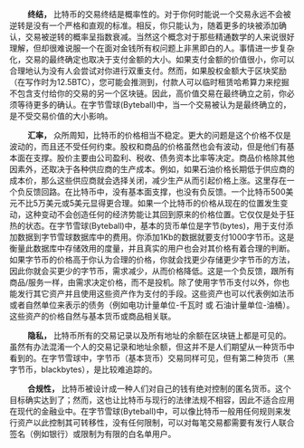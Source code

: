 &emsp;&emsp; **终结，** 比特币的交易终结是概率性的。对于你何时能说一个交易永远不会被逆转是没有一个严格和直观的标准。相反，你只能认为，随着更多的块被添加确认，交易被逆转的概率呈指数衰减。当然这个概念对于那些精通数学的人来说很好理解，但却很难说服一个在面对金钱所有权问题上非黑即白的人。事情进一步复杂化，交易的最终确定也取决于支付金额的大小。如果支付金额的价值很小，你可以合理地认为没有人会尝试对你进行双重支付。然而，如果股权金额大于区块奖励（在写作时为12.5BTC），您可能会推测到，付款人可以临时租赁哈希算力来挖掘不包含支付给你的交易的另一个区块链。因此，高价值交易在最终确立之前，你必须等待更多的确认。在字节雪球(Byteball)中，当一个交易被认为是最终确立的，是不受交易价值的大小影响。

&emsp;&emsp; **汇率，** 众所周知，比特币的价格相当不稳定。更大的问题是这个价格不仅是波动的，而且还不受任何约束。股权和商品的价格虽然也会有波动，但是他们有基本面在支撑。股价主要由公司盈利、税收、债务资本比率等决定。商品价格除其他因素外，还取决于各种供应商的生产成本。例如，如果石油价格长期低于供应商的成本价，那么这些供应商就会选择关闭，减少生产从而引起价格上涨。这里存在一个负反馈回路。在比特币中，没有基本面支撑，也没有负反馈。一个比特币500美元不比5万美元或5美元显得更合理。如果一个比特币的价格从现在的位置发生变动，这种变动不会创造任何的经济势能让其回到原来的价格位置。它仅仅是处于狂热的状态。在字节雪球(Byteball)中，基本的货币单位是字节(bytes)，用于支付添加数据到字节雪球数据库中的费用。你添加1Kb的数据就要支付1000字节币。这是衡量此数据库中存储效用的度量，并且真实的用户也会对其价格有着合理的判断。如果字节币的价格高于你认为合理的价格，你就会找更少存储更少字节币的方法，因此你就会买更少的字节币，需求减少，从而价格降低。这是一个负反馈，跟所有商品/服务一样，由需求决定价格，而不是投机。除了使用字节币支付以外，你也能发行其它资产并且使用这些资产作为支付的手段。这些资产也可以代表例如法币或者自然单位来表示的债务（例如电功计量单位-千瓦时 或 石油计量单位-油桶）。这些资产的价格自然与基本货币或商品相关联。

&emsp;&emsp; **隐私，** 比特币所有的交易记录以及所有地址的余额在区块链上都是可见的。虽然有办法混淆一个人的交易记录和地址余额，但这并不是人们期望从一种货币中看到的。在字节雪球中，字节币（基本货币）交易同样可见，但有第二种货币（黑字节币，blackbytes），是比较难追踪的。

&emsp;&emsp; **合规性，** 比特币被设计成一种人们对自己的钱有绝对控制的匿名货币。这个目标确实达到了；然而，这也让比特币与现行的法律法规不相容，因此不适合应用在现代的金融业中。在字节雪球(Byteball)中，可以像比特币一般用任何规则来发行资产以此控制其可转移性，没有任何限制，可以对每笔交易都需要有发行人联合签名（例如银行）或限制为有限的白名单用户。